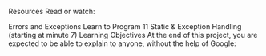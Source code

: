 Resources
Read or watch:

Errors and Exceptions
Learn to Program 11 Static & Exception Handling (starting at minute 7)
Learning Objectives
At the end of this project, you are expected to be able to explain to anyone, without the help of Google:
